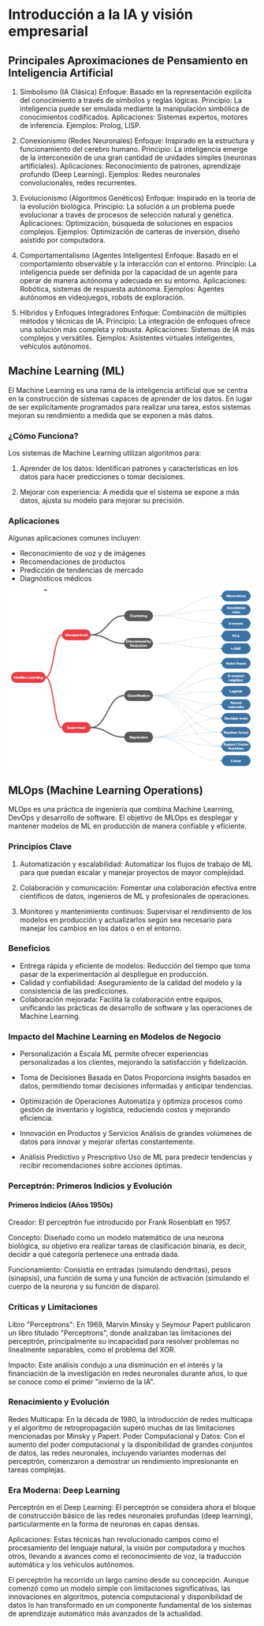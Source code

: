 # Introducción a la IA y visión empresarial

## Principales Aproximaciones de Pensamiento en Inteligencia Artificial

1. Simbolismo (IA Clásica)
Enfoque: Basado en la representación explícita del conocimiento a través de símbolos y reglas lógicas.
Principio: La inteligencia puede ser emulada mediante la manipulación simbólica de conocimientos codificados.
Aplicaciones: Sistemas expertos, motores de inferencia.
Ejemplos: Prolog, LISP.

2. Conexionismo (Redes Neuronales)
Enfoque: Inspirado en la estructura y funcionamiento del cerebro humano.
Principio: La inteligencia emerge de la interconexión de una gran cantidad de unidades simples (neuronas artificiales).
Aplicaciones: Reconocimiento de patrones, aprendizaje profundo (Deep Learning).
Ejemplos: Redes neuronales convolucionales, redes recurrentes.

3. Evolucionismo (Algoritmos Genéticos)
Enfoque: Inspirado en la teoría de la evolución biológica.
Principio: La solución a un problema puede evolucionar a través de procesos de selección natural y genética.
Aplicaciones: Optimización, búsqueda de soluciones en espacios complejos.
Ejemplos: Optimización de carteras de inversión, diseño asistido por computadora.

4. Comportamentalismo (Agentes Inteligentes)
Enfoque: Basado en el comportamiento observable y la interacción con el entorno.
Principio: La inteligencia puede ser definida por la capacidad de un agente para operar de manera autónoma y adecuada en su entorno.
Aplicaciones: Robótica, sistemas de respuesta autónoma.
Ejemplos: Agentes autónomos en videojuegos, robots de exploración.

5. Híbridos y Enfoques Integradores
Enfoque: Combinación de múltiples métodos y técnicas de IA.
Principio: La integración de enfoques ofrece una solución más completa y robusta.
Aplicaciones: Sistemas de IA más complejos y versátiles.
Ejemplos: Asistentes virtuales inteligentes, vehículos autónomos.

## Machine Learning (ML)

El Machine Learning es una rama de la inteligencia artificial que se centra en la construcción de sistemas capaces de aprender de los datos. En lugar de ser explícitamente programados para realizar una tarea, estos sistemas mejoran su rendimiento a medida que se exponen a más datos.

### ¿Cómo Funciona?

Los sistemas de Machine Learning utilizan algoritmos para:

1. Aprender de los datos: Identifican patrones y características en los datos para hacer predicciones o tomar decisiones.

2. Mejorar con experiencia: A medida que el sistema se expone a más datos, ajusta su modelo para mejorar su precisión.

### Aplicaciones

Algunas aplicaciones comunes incluyen:

* Reconocimiento de voz y de imágenes
* Recomendaciones de productos
* Predicción de tendencias de mercado
* Diagnósticos médicos

![Vista geneal de modelos de Machine Learning](../Recursos/Imagenes/Machine%20Learning%20Models%20Overview.png)

## MLOps (Machine Learning Operations)

MLOps es una práctica de ingeniería que combina Machine Learning, DevOps y desarrollo de software. El objetivo de MLOps es desplegar y mantener modelos de ML en producción de manera confiable y eficiente.

### Principios Clave

1. Automatización y escalabilidad: Automatizar los flujos de trabajo de ML para que puedan escalar y manejar proyectos de mayor complejidad.

2. Colaboración y comunicación: Fomentar una colaboración efectiva entre científicos de datos, ingenieros de ML y profesionales de operaciones.

3. Monitoreo y mantenimiento continuos: Supervisar el rendimiento de los modelos en producción y actualizarlos según sea necesario para manejar los cambios en los datos o en el entorno.

### Beneficios

* Entrega rápida y eficiente de modelos: Reducción del tiempo que toma pasar de la experimentación al despliegue en producción.
* Calidad y confiabilidad: Aseguramiento de la calidad del modelo y la consistencia de las predicciones.
* Colaboración mejorada: Facilita la colaboración entre equipos, unificando las prácticas de desarrollo de software y las operaciones de Machine Learning.

### Impacto del Machine Learning en Modelos de Negocio

* Personalización a Escala
ML permite ofrecer experiencias personalizadas a los clientes, mejorando la satisfacción y fidelización.

* Toma de Decisiones Basada en Datos
Proporciona insights basados en datos, permitiendo tomar decisiones informadas y anticipar tendencias.

* Optimización de Operaciones
Automatiza y optimiza procesos como gestión de inventario y logística, reduciendo costos y mejorando eficiencia.

* Innovación en Productos y Servicios
Análisis de grandes volúmenes de datos para innovar y mejorar ofertas constantemente.

* Análisis Predictivo y Prescriptivo
Uso de ML para predecir tendencias y recibir recomendaciones sobre acciones óptimas.

### Perceptrón: Primeros Indicios y Evolución

#### Primeros Indicios (Años 1950s)

Creador: El perceptrón fue introducido por Frank Rosenblatt en 1957.

Concepto: Diseñado como un modelo matemático de una neurona biológica, su objetivo era realizar tareas de clasificación binaria, es decir, decidir a qué categoría pertenece una entrada dada.

Funcionamiento: Consistía en entradas (simulando dendritas), pesos (sinapsis), una función de suma y una función de activación (simulando el cuerpo de la neurona y su función de disparo).

### Críticas y Limitaciones

Libro "Perceptrons": En 1969, Marvin Minsky y Seymour Papert publicaron un libro titulado "Perceptrons", donde analizaban las limitaciones del perceptrón, principalmente su incapacidad para resolver problemas no linealmente separables, como el problema del XOR.

Impacto: Este análisis condujo a una disminución en el interés y la financiación de la investigación en redes neuronales durante años, lo que se conoce como el primer "invierno de la IA".

### Renacimiento y Evolución

Redes Multicapa: En la década de 1980, la introducción de redes multicapa y el algoritmo de retropropagación superó muchas de las limitaciones mencionadas por Minsky y Papert.
Poder Computacional y Datos: Con el aumento del poder computacional y la disponibilidad de grandes conjuntos de datos, las redes neuronales, incluyendo variantes modernas del perceptrón, comenzaron a demostrar un rendimiento impresionante en tareas complejas.

### Era Moderna: Deep Learning

Perceptrón en el Deep Learning: El perceptrón se considera ahora el bloque de construcción básico de las redes neuronales profundas (deep learning), particularmente en la forma de neuronas en capas densas.

Aplicaciones: Estas técnicas han revolucionado campos como el procesamiento del lenguaje natural, la visión por computadora y muchos otros, llevando a avances como el reconocimiento de voz, la traducción automática y los vehículos autónomos.

El perceptrón ha recorrido un largo camino desde su concepción. Aunque comenzó como un modelo simple con limitaciones significativas, las innovaciones en algoritmos, potencia computacional y disponibilidad de datos lo han transformado en un componente fundamental de los sistemas de aprendizaje automático más avanzados de la actualidad.
